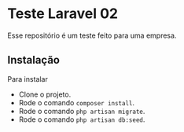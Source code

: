 # Teste Laravel 02

Esse repositório é um teste feito para uma empresa.

## Instalação

Para instalar 
- Clone o projeto.
- Rode o comando `composer install`.
- Rode o comando `php artisan migrate`.
- Rode o comando `php artisan db:seed`.

